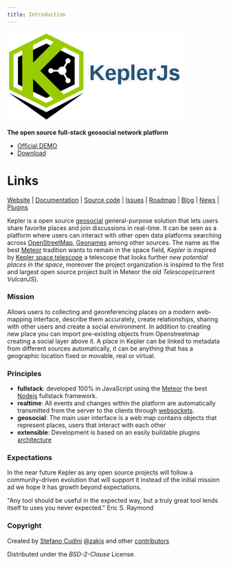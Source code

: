 ```yaml
---
title: Introduction
---
```


![KeplerJs](images/keplerjs.png) 

**The open source full-stack geosocial network platform**

* [Official DEMO](https://demo.keplerjs.io/)
* [Download](https://github.com/Keplerjs/Kepler/releases)

# Links

[Website](http://keplerjs.io/) | [Documentation](http://docs.keplerjs.io/) | [Source code](https://github.com/Keplerjs) | [Issues](https://waffle.io/Keplerjs/Kepler) | [Roadmap](http://bit.ly/KeplerJsRoadmap) | [Blog](https://medium.com/keplerjs) | [News](https://twitter.com/Kepler_JS) | [Plugins](https://atmospherejs.com/keplerjs)

Kepler is a open source [geosocial](https://en.wikipedia.org/wiki/Geosocial_networking) general-purpose solution that lets users share favorite places and join discussions in real-time. It can be seen as a platform where users can interact with other open data platforms searching across [OpenStreetMap](http://www.openstreetmap.org/about), [Geonames](http://www.geonames.org/) among other sources.
The name as the best [Meteor](https://www.meteor.com/) tradition wants to remain in the space field, *Kepler* is inspired by [Kepler space telescope](https://en.wikipedia.org/wiki/Kepler_Mission) a telescope that looks further *new potential places in the space*, moreover the project organization is inspired to the first and largest open source project built in Meteor the old *Telescope*(current *VulcanJS*).

### Mission
Allows users to collecting and georeferencing places on a modern web-mapping interface, describe them accurately, create relationships, sharing with other users and create a social environment. In addition to creating new place you can import pre-existing objects from Openstreetmap creating a social layer above it.
A place in Kepler can be linked to metadata from different sources automatically, it can be anything that has a geographic location fixed or movable, real or virtual.

### Principles

* **fullstack**: developed 100% in JavaScript using the [Meteor](https://www.meteor.com/) the best [Nodejs](https://nodejs.org/) fullstack framework.
* **realtime**: All events and changes within the platform are automatically transmitted from the server to the clients through [websockets](https://developer.mozilla.org/en-US/docs/Web/API/WebSockets_API).
* **geosocial**: The main user interface is a web map contains objects that represent places, users that interact with each other
* **extensible**: Development is based on an easily buildable plugins [architecture](http://docs.keplerjs.io/architecture.html)


### Expectations
In the near future Kepler as any open source projects will follow a community-driven evolution that will support it instead of the initial mission ad we hope it has growth beyond expectations.

"Any tool should be useful in the expected way, but a truly great tool lends itself to uses you never expected."
Eric S. Raymond

### Copyright

Created by [Stefano Cudini](https://github.com/stefanocudini) [@zakis](http://twitter.com/zakis)
and other [contributors](https://github.com/Keplerjs/Kepler/graphs/contributors)

Distributed under the *BSD-2-Clause* License.

